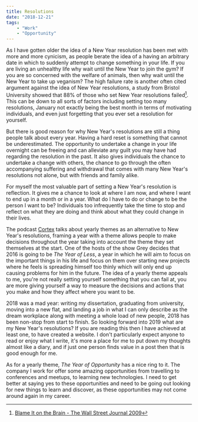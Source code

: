 ```yaml
---
title: Resolutions
date: "2018-12-21"
tags:
    - "Work"
    - "Opportunity"
---
```


As I have gotten older the idea of a New Year resolution has been met with more and more cynicism, as people berate the idea of a having an arbitrary date in which to suddenly attempt to change something in your life. If you are living an unhealthy life why wait until the New Year to join the gym? If you are so concerned with the welfare of animals, then why wait until the New Year to take up veganism? The high failure rate is another often cited argument against the idea of New Year resolutions, a study from Bristol University showed that 88% of those who set New Year resolutions failed[^1]. This can be down to all sorts of factors including setting too many resolutions, January not exactly being the best month in terms of motivating individuals, and even just forgetting that you ever set a resolution for yourself.

But there is good reason for why New Year's resolutions are still a thing people talk about every year. Having a hard reset is something that cannot be underestimated. The opportunity to undertake a change in your life overnight can be freeing and can alleviate any guilt you may have had regarding the resolution in the past. It also gives individuals the chance to undertake a change with others, the chance to go through the often accompanying suffering and withdrawal that comes with many New Year's resolutions not alone, but with friends and family alike.

For myself the most valuable part of setting a New Year's resolution is reflection. It gives me a chance to look at where I am now, and where I want to end up in a month or in a year. What do I have to do or change to be the person I want to be? Individuals too infrequently take the time to stop and reflect on what they are doing and think about what they could change in their lives.

The podcast [Cortex](https://www.relay.fm/cortex) talks about yearly themes as an alternative to New Year's resolutions, framing a year with a theme allows people to make decisions throughout the year taking into account the theme they set themselves at the start. One of the hosts of the show Grey decides that 2016 is going to be *The Year of Less*, a year in which he will aim to focus on the important things in his life and focus on them over starting new projects where he feels is spreading himself too thinly which will only end up causing problems for him in the future. The idea of a yearly theme appeals to me, you're not really setting yourself something that you can fail at, you are more giving yourself a way to measure the decisions and actions that you make and how they affect where you want to be.

2018 was a mad year: writing my dissertation, graduating from university, moving into a new flat, and landing a job in what I can only describe as the dream workplace along with meeting a whole load of new people, 2018 has been non-stop from start to finish. So looking forward into 2019 what are my New Year's resolutions? If you are reading this then I have achieved at least one, to have created a website. I don't particularly expect anyone to read or enjoy what I write, it's more a place for me to put down my thoughts almost like a diary, and if just one person finds value in a post then that is good enough for me.

As for a yearly theme, *The Year of Opportunity* has a nice ring to it. The company I work for offer some amazing opportunities from travelling to conferences and meetups, to learning new technologies. I need to get better at saying yes to these opportunities and need to be going out looking for new things to learn and discover, as these opportunities may not come around again in my career.

[^1]: [Blame It on the Brain - The Wall Street Journal 2009](https://www.wsj.com/articles/SB10001424052748703478704574612052322122442)

